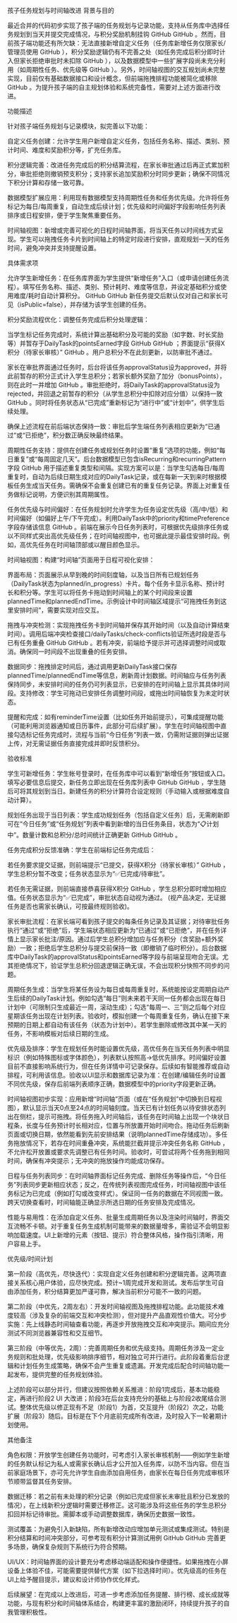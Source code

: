 孩子任务规划与时间轴改进
背景与目的

最近合并的代码初步实现了孩子端的任务规划与记录功能，支持从任务库中选择任务规划到当天并提交完成情况，与积分奖励机制挂钩
GitHub
GitHub
。然而，目前孩子端功能还有所欠缺：无法直接新增自定义任务（任务库新增任务仅限家长/管理员使用
GitHub
），积分奖励逻辑仍有不完善之处（如任务完成后积分即时计入但家长拒绝审批时未扣除
GitHub
），以及数据模型中一些扩展字段尚未充分利用（如周期性任务、优先级等
GitHub
）。另外，时间轴视图的交互规划尚未完整实现，目前仅有基础数据接口和设计概念，但前端拖拽排程功能被简化或移除
GitHub
。为提升孩子端的自主规划体验和系统完备性，需要对上述方面进行改进。

功能描述

针对孩子端任务规划与记录模块，拟完善以下功能：

自定义任务创建：允许学生用户新增自定义任务，包括任务名称、描述、类别、预计时间、难度和奖励积分等，扩充任务库。

积分逻辑完善：改进任务完成后的积分结算流程，在家长审批通过后再正式累加积分，审批拒绝则撤销预支积分；支持家长追加奖励积分时同步更新；确保不同情况下积分计算和存储一致可靠。

数据模型扩展应用：利用现有数据模型支持周期性任务和任务优先级。允许将任务标记为每日/每周重复，自动生成后续计划；优先级和时间偏好字段影响任务列表排序或日程安排，便于学生聚焦重要任务。

时间轴视图：新增或完善可视化的日程时间轴界面，将当天任务以时间线方式呈现。学生可以拖拽任务卡片到时间轴上的特定时段进行安排，直观规划一天的任务时间，避免冲突并支持提醒设置。

具体需求项

允许学生新增任务：在任务库界面为学生提供“新增任务”入口（或申请创建任务流程）。填写任务名称、描述、类别、预计耗时、难度等信息，并设定基础积分或使用难度/耗时自动计算积分。
GitHub
GitHub
新任务提交后默认仅对自己和家长可见（isPublic=false），并存储为该学生创建的任务。

积分奖励流程优化：调整任务完成后积分处理逻辑：

当学生标记任务完成时，系统计算出基础积分及可能的奖励（如字数、时长奖励等）并暂存于DailyTask的pointsEarned字段
GitHub
GitHub
；界面提示“获得X积分（待家长审核）”
GitHub
。用户总积分不在此刻更新，以防审批不通过。

家长在审批界面通过任务时，后台将该任务approvalStatus设为approved，并将此前暂存的积分正式计入学生总积分；若家长额外奖励了加分（bonusPoints），则在此时一并增加
GitHub
。审批拒绝时，将DailyTask的approvalStatus设为rejected，并回退之前暂存的积分（从学生总积分中扣除对应分值）以保持一致
GitHub
。同时将任务状态从“已完成”重新标记为“进行中”或“计划中”，供学生后续处理。

确保上述流程在前后端状态保持一致：审批后学生端任务列表相应更新为“已通过”或“已拒绝”，积分数正确反映最终结果。

周期性任务支持：提供在创建任务或规划任务时设置“重复”选项的功能，例如“每日重复”或“每周固定几天”。后台数据模型已包含isRecurring和recurringPattern字段
GitHub
用于描述重复类型和间隔。实现方案可以是：当学生勾选每日/每周重复时，自动为后续日期生成对应的DailyTask记录，或在每新一天到来时根据模板任务生成当天任务。需确保不会重复创建已有的重复任务记录。界面上对重复任务做标记说明，方便识别其周期属性。

任务优先级与时间偏好：在任务规划时允许学生为任务设定优先级（高/中/低）和时间偏好（如偏好上午/下午完成）。利用DailyTask中的priority和timePreference字段存储该信息
GitHub
。前端在展示今日任务列表时，可根据优先级排序任务或以不同样式突出高优先级任务；在时间轴视图中，也可据此提示最佳安排时段。例如，高优先任务在时间轴顶部或以醒目颜色显示。

时间轴视图：构建“时间轴”页面用于日程可视化安排：

界面布局：页面展示从早到晚的时间刻度轴，以及当日所有已规划任务（DailyTask状态为planned/in_progress）卡片。每个任务卡显示名称、预计时长和积分等。学生可以将任务卡拖动到时间轴上的某个时间段来设置plannedTime和plannedEndTime。示例设计中时间轴区域提示“可拖拽任务到这里安排时间”，需要实现对应交互。

拖拽与冲突检测：实现拖拽任务卡到时间轴并保存其开始时间（以及自动计算结束时间）。调用后端冲突检查接口/dailyTasks/check-conflicts验证所选时段是否与已有任务重叠
GitHub
GitHub
。若有冲突，前端给予提示并可选择调整时间或取消。确保同一时间段不出现重叠的任务安排。

数据同步：拖拽排定时间后，通过调用更新DailyTask接口保存plannedTime/plannedEndTime等信息，刷新周计划数据。时间轴应与任务列表保持同步，未安排时间的任务仍可列表显示，已安排的在时间轴上显示其具体时间段。支持修改：学生可拖动已安排任务调整时间段，或拖出时间轴恢复为未定时状态。

提醒和完成：如有reminderTime设置（比如任务开始前提示），可集成提醒功能（可能利用浏览器通知或日历事件，此部分可后续扩展）。学生在时间轴视图中直接勾选标记任务完成时，流程与当前“今日任务”列表一致，仍需附证据则弹出证据上传，对无需证据任务直接完成并即时反馈积分。

验收标准

 学生可新增任务：学生帐号登录时，在任务库中可以看到“新增任务”按钮或入口。填写必要信息后提交，新任务立即出现在任务库列表中
GitHub
GitHub
，学生随后可将其规划到当日。新建任务的积分计算符合设定规则（手动输入或根据难度自动计算）。

 规划任务出现于当日列表：学生成功规划任务（包括自定义任务）后，无需刷新即可在“今日任务”或“任务规划”列表中看到新增的当日任务条目，状态为“📋计划中”。数量计数和总积分/总时间统计正确更新
GitHub
GitHub
。

 任务完成积分反馈准确：学生在前端标记任务完成后：

若任务要求提交证据，则前端提示“已提交，获得X积分（待家长审核）”
GitHub
，学生总积分暂不改变；任务状态显示为“✅已完成/待审批”。

若任务无需证据，则前端直接恭喜获得X积分
GitHub
，学生总积分即时增加相应值。任务状态显示为“✅已完成”，审批状态自动视为通过。 (视产品决定，无证据任务是否也需家长确认，可按最终规则验收)。

 家长审批流程：在家长端可看到孩子提交的每条任务记录及其证据；对待审批任务执行“通过”或“拒绝”后，学生端状态相应更新为“已通过”或“已拒绝”，并在任务详情上显示家长批注/原因。通过后学生总积分增加应与任务积分（含奖励+额外奖励）一致；拒绝后学生总积分与提交前保持一致（即撤销了临时积分）。后台数据库中DailyTask的approvalStatus和pointsEarned等字段与前端呈现吻合无误。尤其拒绝情况下，验证学生总积分回退逻辑正确无误，不会出现积分快照不同步的问题。

 周期任务生成：当学生将某任务设为每日或每周重复时，系统能按设定周期自动产生后续的DailyTask计划。例如勾选“每日”则未来若干天同一任务都会出现在每日计划中（可限制只生成最近一周，滚动生成）；勾选“每周一、三”则之后每个对应星期该任务出现在计划列表。验收时，模拟创建一个每周重复任务，确认在接下来预期的日期上都自动有该任务（状态为计划中）。若学生删除或修改其中某一天的任务，不影响模板对后续日期的生成。

 优先级及排序：学生在规划任务时能设置优先级，高优任务在当天任务列表中明显标识（例如特殊图标或字体颜色），列表默认按照高→低优先排序。时间偏好设置目前不直接影响系统行为，但在任务详情中可记录保存。后续如有智能推荐或自动排程，可利用该信息。验收以UI显示和数据库记录为准：在创建/编辑任务时设置不同优先级，保存后前端列表顺序正确，数据模型中的priority字段更新正确。

 时间轴视图初步实现：应用新增“时间轴”页面（或在“任务规划”中切换到日程视图），默认显示当天0点至24点的时间轴刻度。当天已有计划任务以待安排状态列出在侧栏，提示可拖拽。将任务拖入时间轴后，该任务在时间轴上出现一个块状日程条，长度与任务预计时长相对应，位置与所放置开始时间吻合。拖动任务后刷新页面或切换日期，依然能看到先前安排结果（说明plannedTime存储成功）。多任务拖放情况下，若存在时间重叠冲突，系统能拦截并提示冲突任务名称
GitHub
，不允许松开放置或要求先调整已有任务时间。验收时，可尝试将两个任务拖到相同时间，确保有冲突提示；无冲突的拖放操作均能成功保存。

 日程与任务列表同步：在时间轴界面标记任务完成、删除任务等操作后，“今日任务”列表同步更新相应状态；反之，在传统列表视图完成任务，时间轴视图中该任务标记为已完成（例如打勾或改变样式）。保证同一任务的数据在不同视图一致。跨天切换查看时，时间轴能正确显示所选日期的任务安排及完成情况。

 性能与易用性：在添加自定义任务、批量生成周期任务以及渲染时间轴时，界面交互流畅不卡顿。对于重复任务生成机制可能带来的数据量增多，需验证不会明显影响加载速度。UI上新增的元素（按钮、提示）符合整体风格，操作指引清晰，用户容易上手。

优先级/时间计划

第一阶段（高优先，尽快迭代）：实现自定义任务创建和积分逻辑完善。这两项直接关系核心用户体验，应尽快完成。预计~1周完成开发和测试。发布后学生可自由添加任务，积分结算更加严谨可靠，解决当前积分可能不一致的问题。

第二阶段（中优先，2周左右）：开发时间轴视图及拖拽排程功能。此功能技术难度较高（涉及复杂的前端交互和冲突检测），但对提升产品直观性价值大。可分步实施：先上线静态时间轴查看功能，再逐步开放拖拽交互和冲突提示。期间应充分测试不同浏览器兼容性和交互细节。

第三阶段（中等优先，2周）：完善周期任务和优先级支持。周期任务涉及一定业务规则和批处理，优先级影响排序细节，相对独立可并行进行。此阶段着重后台逻辑和计划任务生成策略，确保不会产生重复或遗漏。开发完成后配合时间轴功能一起发布，提供完整的任务规划体验。

上述阶段可以部分并行，但建议按照依赖关系推进：阶段1完成后，基本功能稳定，再进行阶段2 UI 大改进；阶段3在后台支持充分的基础上与阶段2收尾结合测试。整体优先级以修正现有不足（阶段1）为首，交互提升（阶段2）次之，功能扩展（阶段3）随后。目标是在下个月底前完成所有改进，及时投入下一轮暑期计划使用。

其他备注

角色权限：开放学生创建任务功能时，可考虑引入家长审核机制——例如学生新增的任务默认标记为私人或需家长确认后才公开加入任务库，以防不当内容。但在当前家庭场景下，亦可先允许学生自由添加自用任务，由家长在每日任务完成审核环节顺带监督其任务安排。

数据迁移：若之前有未处理的积分记录（例如已完成但家长未审批且积分已发放的情况），在上线新积分逻辑时需要迁移修正。这可能涉及将这些任务的学生总积分扣回并标记待审批。需脚本或手动调整数据库，确保历史数据一致性。

测试覆盖：为避免引入新缺陷，所有新增改动应增加单元测试或集成测试。特别是积分结算和时间冲突部分，可参考现有积分计算测试用例
GitHub
GitHub
完善更多场景，确保复杂规则下系统行为符合预期。

UI/UX：时间轴界面的设计要充分考虑移动端适配和操作便捷性。如果拖拽在小屏设备上体验不佳，可能需要提供替代方案（如下拉选择时间）。优先级高的任务在UI上给予醒目提示，建议和设计师协作优化样式。

后续展望：在完成以上改进后，可进一步考虑添加任务提醒、排行榜、成长成就等功能，与现有积分和时间轴体系结合，构建更丰富的激励闭环，持续提升孩子的自我管理积极性。